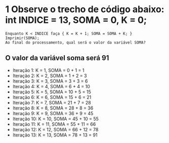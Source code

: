 # 1 Observe o trecho de código abaixo: int INDICE = 13, SOMA = 0, K = 0;
```
Enquanto K < INDICE faça { K = K + 1; SOMA = SOMA + K; }
Imprimir(SOMA);
Ao final do processamento, qual será o valor da variável SOMA?
```

## O valor da variável soma será 91

- Iteração 1: K = 1, SOMA = 0 + 1 = 1
- Iteração 2: K = 2, SOMA = 1 + 2 = 3
- Iteração 3: K = 3, SOMA = 3 + 3 = 6
- Iteração 4: K = 4, SOMA = 6 + 4 = 10
- Iteração 5: K = 5, SOMA = 10 + 5 = 15
- Iteração 6: K = 6, SOMA = 15 + 6 = 21
- Iteração 7: K = 7, SOMA = 21 + 7 = 28
- Iteração 8: K = 8, SOMA = 28 + 8 = 36
- Iteração 9: K = 9, SOMA = 36 + 9 = 45
- Iteração 10: K = 10, SOMA = 45 + 10 = 55
- Iteração 11: K = 11, SOMA = 55 + 11 = 66
- Iteração 12: K = 12, SOMA = 66 + 12 = 78
- Iteração 13: K = 13, SOMA = 78 + 13 = 91